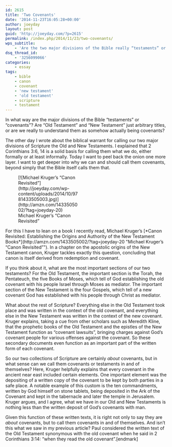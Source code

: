 ```yaml
---
id: 2615
title: 'Two Covenants'
date: '2014-11-23T16:05:28+00:00'
author: joeyday
layout: post
guid: 'http://joeyday.com/?p=2615'
permalink: /index.php/2014/11/23/two-covenants/
wps_subtitle:
    - 'Are the two major divisions of the Bible really “testaments” or “covenants”?'
dsq_thread_id:
    - '3256099066'
categories:
    - essay
tags:
    - bible
    - canon
    - covenant
    - 'new testament'
    - 'old testament'
    - scripture
    - testament
---
```


In what way are the major divisions of the Bible “testaments” or “covenants”? Are “Old Testament” and “New Testament” just arbitrary titles, or are we really to understand them as somehow actually being covenants?

The other day I wrote about the biblical warrant for calling our two major divisions of Scripture the Old and New Testaments. I explained that 2 Corinthians 3:6, 14 is a solid basis for calling them what we do, either formally or at least informally. Today I want to peel back the onion one more layer. I want to get deeper into why we can and should call them covenants, beyond simply that the Bible itself calls them that.

<figure aria-describedby="caption-attachment-2521" class="wp-caption alignleft" id="attachment_2521" style="width: 190px">[![Michael Kruger’s “Canon Revisited”](http://joeyday.com/wp-content/uploads/2014/10/9781433505003.jpg)](http://amzn.com/1433505002/?tag=joeyday-20)<figcaption class="wp-caption-text" id="caption-attachment-2521">Michael Kruger’s “Canon Revisited”</figcaption></figure> For this I have to lean on a book I recently read, Michael Kruger’s [*Canon Revisited: Establishing the Origins and Authority of the New Testament Books*](http://amzn.com/1433505002/?tag=joeyday-20 "Michael Kruger’s “Canon Revisited”"). In a chapter on the apostolic origins of the New Testament canon, Kruger tackles exactly this question, concluding that canon is itself derived from redemption and covenant.

If you think about it, what are the most important sections of our two testaments? For the Old Testament, the important section is the Torah, the Pentateuch, the five Books of Moses, which tell of God establishing the old covenant with his people Israel through Moses as mediator. The important section of the New Testament is the four Gospels, which tell of a new covenant God has established with his people through Christ as mediator.

What about the rest of Scripture? Everything else in the Old Testament took place and was written in the context of the old covenant, and everything else in the New Testament was written in the context of the new covenant. Kruger explains, taking a cue from other scholars such as Meredith Kline, that the prophetic books of the Old Testament and the epistles of the New Testament function as “covenant lawsuits”, bringing charges against God’s covenant people for various offenses against the covenant. So these secondary documents even function as an important part of the written form of each covenant.

So our two collections of Scripture are certainly *about* covenants, but in what sense can we call them covenants or testaments in and of themselves? Here, Kruger helpfully explains that every covenant in the ancient near east included certain elements. One important element was the depositing of a written copy of the covenant to be kept by both parties in a safe place. A notable example of this custom is the ten commandments, written by God himself on stone tablets, being deposited in the Ark of the Covenant and kept in the tabernacle and later the temple in Jerusalem. Kruger argues, and I agree, what we have in our Old and New Testaments is nothing less than the written deposit of God’s covenants with man.

Given this function of these written texts, it is right not only to say they are *about* covenants, but to call them covenants in and of themselves. And isn’t this what we saw in my previous article? Paul considered the written text of the Old Testament synonymous with the old covenant when he said in 2 Corinthians 3:14: “when they read the old covenant”.\[endmark\]